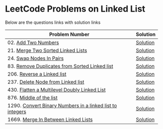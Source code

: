 # LeetCode Problems on Linked List
Below are the questions links with solution links


|Problem Number|Solution|
|--------------|--------|
|02. [Add Two Numbers](https://leetcode.com/problems/add-two-numbers)|[Solution](https://github.com/HarshOza36/LeetCode_Problems/blob/main/Linked%20List/P02%20-%20addTwoNumbers.py)|
|21. [Merge Two Sorted Linked  Lists](https://leetcode.com/problems/merge-two-sorted-lists)|[Solution](https://github.com/HarshOza36/LeetCode_Problems/blob/main/Linked%20List/P21%20-%20mergeTwoSortedLinkedList.py)|
|24. [Swap Nodes In Pairs](https://leetcode.com/problems/swap-nodes-in-pairs/)|[Solution](https://github.com/HarshOza36/LeetCode_Problems/blob/main/Linked%20List/P24%20-%20swapNodesInPairs.py)|
|83. [Remove Duplicates from Sorted Linked list](https://leetcode.com/problems/remove-duplicates-from-sorted-list)|[Solution](https://github.com/HarshOza36/LeetCode_Problems/blob/main/Linked%20List/P83%20-%20removeDuplicatesFromSortedList.py)|
|206. [Reverse a Linked list](https://leetcode.com/problems/reverse-linked-list)|[Solution](https://github.com/HarshOza36/LeetCode_Problems/blob/main/Linked%20List/P206%20-%20reverseLinkedList.py)|
|237. [Delete Node from Linked list](https://leetcode.com/problems/delete-node-in-a-linked-list)|[Solution](https://github.com/HarshOza36/LeetCode_Problems/blob/main/Linked%20List/P237%20-%20deleteNodeInLinkedList.py)|
|430. [Flatten a Multilevel Doubly Linked List](https://leetcode.com/problems/flatten-a-multilevel-doubly-linked-list/)|[Solution](https://github.com/HarshOza36/LeetCode_Problems/blob/main/Linked%20List/P430%20-%20flattenAmultilevelDoublyLinkedList.py)|
|876. [Middle of the list](https://leetcode.com/problems/middle-of-the-linked-list)|[Solution](https://github.com/HarshOza36/LeetCode_Problems/blob/main/Linked%20List/P876%20-%20middleoftheLinkedList.py)|
|1290. [Convert Binary Numbers in a linked list to integers](https://leetcode.com/problems/convert-binary-number-in-a-linked-list-to-integer)|[Solution](https://github.com/HarshOza36/LeetCode_Problems/blob/main/Linked%20List/P1290%20-%20convertBinNoinLinkedListToINT.py)|
|1669. [Merge In Between Linked Lists](https://leetcode.com/problems/merge-in-between-linked-lists)|[Solution](https://github.com/HarshOza36/LeetCode_Problems/blob/main/Linked%20List/P1669%20-%20mergeInBetweenLinkedLists.py)|
